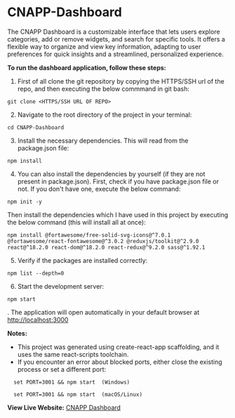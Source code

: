 # CNAPP-Dashboard
The CNAPP Dashboard is a customizable interface that lets users explore categories, add or remove widgets, and search for specific tools. It offers a flexible way to organize and view key information, adapting to user preferences for quick insights and a streamlined, personalized experience.

**To run the dashboard application, follow these steps:**
1. First of all clone the git repository by copying the HTTPS/SSH url of the repo, and then executing the below commmand in git bash:
```
git clone <HTTPS/SSH URL OF REPO>
```
2. Navigate to the root directory of the project in your terminal:
```
cd CNAPP-Dashboard
```
3. Install the necessary dependencies. This will read from the package.json file:
```
npm install
```
4. You can also install the dependencies by yourself (if they are not present in package.json). First, check if you have package.json file or not. If you don't have one, execute the below command:
```
npm init -y
```
Then install the dependencies which I have used in this project by executing the below command (this will install all at once):
```
npm install @fortawesome/free-solid-svg-icons@^7.0.1 @fortawesome/react-fontawesome@^3.0.2 @reduxjs/toolkit@^2.9.0 react@^18.2.0 react-dom@^18.2.0 react-redux@^9.2.0 sass@^1.92.1
```
5. Verify if the packages are installed correctly:
```
npm list --depth=0
```
6. Start the development server:
```
npm start
```
. The application will open automatically in your default browser at [http://localhost:3000](http://localhost:3000)

**Notes:**
- This project was generated using create-react-app scaffolding, and it uses the same react-scripts toolchain.
- If you encounter an error about blocked ports, either close the existing process or set a different port:
```
  set PORT=3001 && npm start  (Windows)
```
```
  set PORT=3001 && npm start  (macOS/Linux)
```

**View Live Website:** [CNAPP Dashboard](https://cnapp-dashboard-tamojit-roy.netlify.app/)